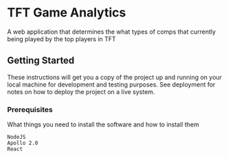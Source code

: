 # TFT Game Analytics

A web application that determines the what types of comps that currently being played by the top players in TFT

## Getting Started

These instructions will get you a copy of the project up and running on your local machine for development and testing purposes. See deployment for notes on how to deploy the project on a live system.

### Prerequisites

What things you need to install the software and how to install them

```
NodeJS
Apollo 2.0
React
```
